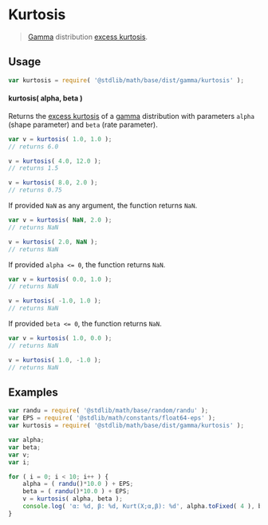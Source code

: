 # Kurtosis

> [Gamma][gamma] distribution [excess kurtosis][kurtosis].


<!-- Section to include introductory text. Make sure to keep an empty line after the intro `section` element and another before the `/section` close. -->

<section class="intro">

</section>

<!-- /.intro -->

<!-- Package usage documentation. -->

<section class="usage">

## Usage

``` javascript
var kurtosis = require( '@stdlib/math/base/dist/gamma/kurtosis' );
```

#### kurtosis( alpha, beta )

Returns the [excess kurtosis][kurtosis] of a [gamma][gamma] distribution with parameters `alpha` (shape parameter) and `beta` (rate parameter).

``` javascript
var v = kurtosis( 1.0, 1.0 );
// returns 6.0

v = kurtosis( 4.0, 12.0 );
// returns 1.5

v = kurtosis( 8.0, 2.0 );
// returns 0.75
```

If provided `NaN` as any argument, the function returns `NaN`.

``` javascript
var v = kurtosis( NaN, 2.0 );
// returns NaN

v = kurtosis( 2.0, NaN );
// returns NaN
```

If provided `alpha <= 0`, the function returns `NaN`.

``` javascript
var v = kurtosis( 0.0, 1.0 );
// returns NaN

v = kurtosis( -1.0, 1.0 );
// returns NaN
```

If provided `beta <= 0`, the function returns `NaN`.

``` javascript
var v = kurtosis( 1.0, 0.0 );
// returns NaN

v = kurtosis( 1.0, -1.0 );
// returns NaN
```

</section>

<!-- /.usage -->

<!-- Package usage notes. Make sure to keep an empty line after the `section` element and another before the `/section` close. -->

<section class="notes">

</section>

<!-- /.notes -->

<!-- Package usage examples. -->

<section class="examples">

## Examples

``` javascript
var randu = require( '@stdlib/math/base/random/randu' );
var EPS = require( '@stdlib/math/constants/float64-eps' );
var kurtosis = require( '@stdlib/math/base/dist/gamma/kurtosis' );

var alpha;
var beta;
var v;
var i;

for ( i = 0; i < 10; i++ ) {
    alpha = ( randu()*10.0 ) + EPS;
    beta = ( randu()*10.0 ) + EPS;
    v = kurtosis( alpha, beta );
    console.log( 'α: %d, β: %d, Kurt(X;α,β): %d', alpha.toFixed( 4 ), beta.toFixed( 4 ), v.toFixed( 4 ) );
}
```

</section>

<!-- /.examples -->

<!-- Section to include cited references. If references are included, add a horizontal rule *before* the section. Make sure to keep an empty line after the `section` element and another before the `/section` close. -->

<section class="references">

</section>

<!-- /.references -->

<!-- Section for all links. Make sure to keep an empty line after the `section` element and another before the `/section` close. -->

<section class="links">

[gamma]: https://en.wikipedia.org/wiki/Gamma_distribution
[kurtosis]: https://en.wikipedia.org/wiki/Kurtosis

</section>

<!-- /.links -->
